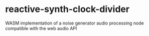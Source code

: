 # reactive-synth-clock-divider
WASM implementation of a noise generator audio processing node compatible with the web audio API
